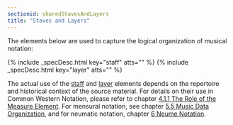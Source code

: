 ```yaml
---
sectionid: sharedStavesAndLayers
title: "Staves and Layers"
---
```




The elements below are used to capture the logical organization of musical notation:



{% include _specDesc.html key="staff" atts="" %}
{% include _specDesc.html key="layer" atts="" %}



The actual use of the <a class="link_odd_elementSpec" href="/v3/elements/staff">staff</a> and 
<a class="link_odd_elementSpec" href="/v3/elements/layer">layer</a> elements
depends on the repertoire and historical context of the source material. For details
on
their use in Common Western Notation, please refer to chapter 
<a class="link_ptr" title="The Role of the Measure Element" href="/v3/guidelines/cmn#cmnMeasures">4.1.1 The Role of the Measure Element</a>.
For mensural notation, see chapter 
<a class="link_ptr" title="Music Data Organization" href="/v3/guidelines/mensural#mensuralData">5.5 Music Data Organization</a>, and for neumatic notation,
chapter 
<a class="link_ptr" title="Neume Notation" href="/v3/guidelines/neumes">6 Neume Notation</a>.

